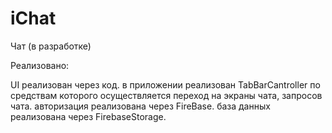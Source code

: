 # iChat

Чат (в разработке)

Реализовано:

UI реализован через код.
в приложении реализован TabBarCantroller по средствам которого осуществляется переход
на экраны чата, запросов чата.
авторизация реализована через FireBase.
база данных реализована через FirebaseStorage.
